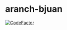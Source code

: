 # aranch-bjuan
[![CodeFactor](https://www.codefactor.io/repository/github/jacorb91/aranch-bjuan/badge)](https://www.codefactor.io/repository/github/jacorb91/aranch-bjuan)
